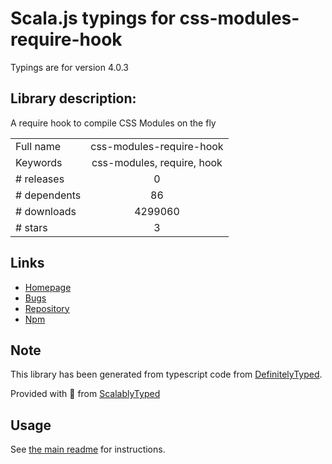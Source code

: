 
# Scala.js typings for css-modules-require-hook

Typings are for version 4.0.3

## Library description:
A require hook to compile CSS Modules on the fly

|                    |                 |
| ------------------ | :-------------: |
| Full name          | css-modules-require-hook |
| Keywords           | css-modules, require, hook |
| # releases         | 0 |
| # dependents       | 86 |
| # downloads        | 4299060 |
| # stars            | 3 |

## Links
- [Homepage](https://github.com/css-modules/css-modules-require-hook)
- [Bugs](https://github.com/css-modules/css-modules-require-hook/issues)
- [Repository](https://github.com/css-modules/css-modules-require-hook)
- [Npm](https://www.npmjs.com/package/css-modules-require-hook)
    


## Note
This library has been generated from typescript code from [DefinitelyTyped](https://definitelytyped.org).

Provided with :purple_heart: from [ScalablyTyped](https://github.com/oyvindberg/ScalablyTyped)

## Usage
See [the main readme](../../readme.md) for instructions.


